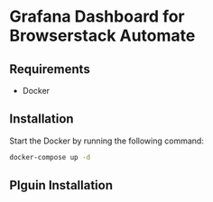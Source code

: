 # Grafana Dashboard for Browserstack Automate

## Requirements
- Docker

## Installation

Start the Docker by running the following command:

 ```sh
docker-compose up -d
```

## Plguin Installation


